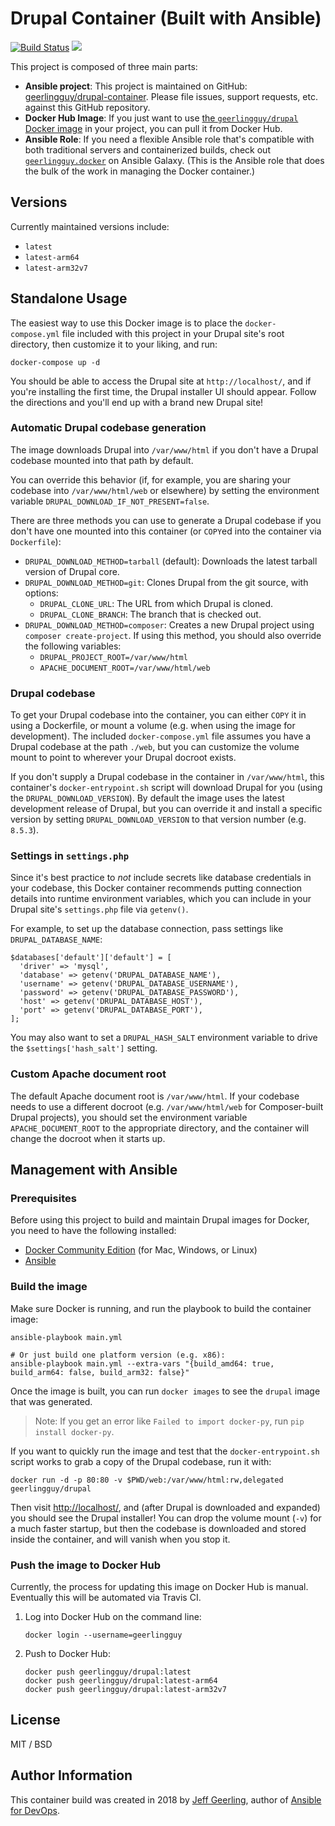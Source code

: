 # Drupal Container (Built with Ansible)

[![Build Status](https://travis-ci.org/geerlingguy/drupal-container.svg?branch=master)](https://travis-ci.org/geerlingguy/drupal-container) [![](https://images.microbadger.com/badges/image/geerlingguy/drupal.svg)](https://microbadger.com/images/geerlingguy/drupal "Get your own image badge on microbadger.com")

This project is composed of three main parts:

  - **Ansible project**: This project is maintained on GitHub: [geerlingguy/drupal-container](https://github.com/geerlingguy/drupal-container). Please file issues, support requests, etc. against this GitHub repository.
  - **Docker Hub Image**: If you just want to use [the `geerlingguy/drupal` Docker image](https://hub.docker.com/r/geerlingguy/drupal/) in your project, you can pull it from Docker Hub.
  - **Ansible Role**: If you need a flexible Ansible role that's compatible with both traditional servers and containerized builds, check out [`geerlingguy.docker`](https://galaxy.ansible.com/geerlingguy/docker/) on Ansible Galaxy. (This is the Ansible role that does the bulk of the work in managing the Docker container.)

## Versions

Currently maintained versions include:

  - `latest`
  - `latest-arm64`
  - `latest-arm32v7`

## Standalone Usage

The easiest way to use this Docker image is to place the `docker-compose.yml` file included with this project in your Drupal site's root directory, then customize it to your liking, and run:

    docker-compose up -d

You should be able to access the Drupal site at `http://localhost/`, and if you're installing the first time, the Drupal installer UI should appear. Follow the directions and you'll end up with a brand new Drupal site!

### Automatic Drupal codebase generation

The image downloads Drupal into `/var/www/html` if you don't have a Drupal codebase mounted into that path by default.

You can override this behavior (if, for example, you are sharing your codebase into `/var/www/html/web` or elsewhere) by setting the environment variable `DRUPAL_DOWNLOAD_IF_NOT_PRESENT=false`.

There are three methods you can use to generate a Drupal codebase if you don't have one mounted into this container (or `COPY`ed into the container via `Dockerfile`):

  - `DRUPAL_DOWNLOAD_METHOD=tarball` (default): Downloads the latest tarball version of Drupal core.
  - `DRUPAL_DOWNLOAD_METHOD=git`: Clones Drupal from the git source, with options:
    - `DRUPAL_CLONE_URL`: The URL from which Drupal is cloned.
    - `DRUPAL_CLONE_BRANCH`: The branch that is checked out.
  - `DRUPAL_DOWNLOAD_METHOD=composer`: Creates a new Drupal project using `composer create-project`. If using this method, you should also override the following variables:
    - `DRUPAL_PROJECT_ROOT=/var/www/html`
    - `APACHE_DOCUMENT_ROOT=/var/www/html/web`

### Drupal codebase

To get your Drupal codebase into the container, you can either `COPY` it in using a Dockerfile, or mount a volume (e.g. when using the image for development). The included `docker-compose.yml` file assumes you have a Drupal codebase at the path `./web`, but you can customize the volume mount to point to wherever your Drupal docroot exists.

If you don't supply a Drupal codebase in the container in `/var/www/html`, this container's `docker-entrypoint.sh` script will download Drupal for you (using the `DRUPAL_DOWNLOAD_VERSION`). By default the image uses the latest development release of Drupal, but you can override it and install a specific version by setting `DRUPAL_DOWNLOAD_VERSION` to that version number (e.g. `8.5.3`).

### Settings in `settings.php`

Since it's best practice to _not_ include secrets like database credentials in your codebase, this Docker container recommends putting connection details into runtime environment variables, which you can include in your Drupal site's `settings.php` file via `getenv()`.

For example, to set up the database connection, pass settings like `DRUPAL_DATABASE_NAME`:

    $databases['default']['default'] = [
      'driver' => 'mysql',
      'database' => getenv('DRUPAL_DATABASE_NAME'),
      'username' => getenv('DRUPAL_DATABASE_USERNAME'),
      'password' => getenv('DRUPAL_DATABASE_PASSWORD'),
      'host' => getenv('DRUPAL_DATABASE_HOST'),
      'port' => getenv('DRUPAL_DATABASE_PORT'),
    ];

You may also want to set a `DRUPAL_HASH_SALT` environment variable to drive the `$settings['hash_salt']` setting.

### Custom Apache document root

The default Apache document root is `/var/www/html`. If your codebase needs to use a different docroot (e.g. `/var/www/html/web` for Composer-built Drupal projects), you should set the environment variable `APACHE_DOCUMENT_ROOT` to the appropriate directory, and the container will change the docroot when it starts up.

## Management with Ansible

### Prerequisites

Before using this project to build and maintain Drupal images for Docker, you need to have the following installed:

  - [Docker Community Edition](https://docs.docker.com/engine/installation/) (for Mac, Windows, or Linux)
  - [Ansible](http://docs.ansible.com/ansible/latest/installation_guide/intro_installation.html)

### Build the image

Make sure Docker is running, and run the playbook to build the container image:

    ansible-playbook main.yml
    
    # Or just build one platform version (e.g. x86):
    ansible-playbook main.yml --extra-vars "{build_amd64: true, build_arm64: false, build_arm32: false}"

Once the image is built, you can run `docker images` to see the `drupal` image that was generated.

> Note: If you get an error like `Failed to import docker-py`, run `pip install docker-py`.

If you want to quickly run the image and test that the `docker-entrypoint.sh` script works to grab a copy of the Drupal codebase, run it with:

    docker run -d -p 80:80 -v $PWD/web:/var/www/html:rw,delegated geerlingguy/drupal

Then visit [http://localhost/](http://localhost/), and (after Drupal is downloaded and expanded) you should see the Drupal installer! You can drop the volume mount (`-v`) for a much faster startup, but then the codebase is downloaded and stored inside the container, and will vanish when you stop it.

### Push the image to Docker Hub

Currently, the process for updating this image on Docker Hub is manual. Eventually this will be automated via Travis CI.

  1. Log into Docker Hub on the command line:

         docker login --username=geerlingguy

  1. Push to Docker Hub:

         docker push geerlingguy/drupal:latest
         docker push geerlingguy/drupal:latest-arm64
         docker push geerlingguy/drupal:latest-arm32v7

## License

MIT / BSD

## Author Information

This container build was created in 2018 by [Jeff Geerling](https://www.jeffgeerling.com/), author of [Ansible for DevOps](https://www.ansiblefordevops.com/).
